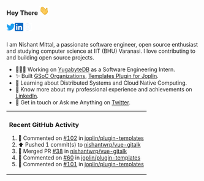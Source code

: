 ### Hey There <img src="./assets/wave.gif" width="25px">
<a href="http://urls.nishantwrp.com/github-to-twitter" target="_blank">
  <img align="left" alt="Nishant's Twitter" width="22px" src="./assets/twitter.svg" />
</a>
<a href="http://urls.nishantwrp.com/github-to-linkedin" target="_blank">
  <img align="left" alt="Nishant's LinkedIn" width="22px" src="./assets/linkedin.svg" />
</a>
<a href="http://urls.nishantwrp.com/github-to-site" target="_blank">
  <img align="left" alt="Nishant's Site" width="22px" src="./assets/globe.svg" />
</a>
<br /><br />

I am Nishant Mittal, a passionate software engineer, open source enthusiast and studying computer science at IIT (BHU) Varanasi. I love contributing to and building open source projects.

- 👨🏽‍💻 Working on [YugabyteDB](https://www.github.com/yugabyte) as a Software Engineering Intern.
- ✨ Built [GSoC Organizations](https://www.gsocorganizations.dev/), [Templates Plugin for Joplin](https://github.com/joplin/plugin-templates).
- 🌱 Learning about Distributed Systems and Cloud Native Computing.
- 🚀 Know more about my professional experience and achievements on [LinkedIn](http://urls.nishantwrp.com/github-to-linkedin).
- 💬 Get in touch or Ask me Anything on [Twitter](http://urls.nishantwrp.com/github-to-twitter).

<table><tr>
  
<td valign="top" width="100%">

### Recent GitHub Activity
<!--RECENT_ACTIVITY:start-->
1. 💬 Commented on [#102](https://github.com/joplin/plugin-templates/issues/102#issuecomment-2486834169) in [joplin/plugin-templates](https://github.com/joplin/plugin-templates)<br>
2. ⬆️ Pushed 1 commit(s) to [nishantwrp/vue-gitalk](https://github.com/nishantwrp/vue-gitalk)<br>
3. 🎉 Merged PR [#38](https://github.com/nishantwrp/vue-gitalk/pull/38) in [nishantwrp/vue-gitalk](https://github.com/nishantwrp/vue-gitalk)<br>
4. 💬 Commented on [#60](https://github.com/joplin/plugin-templates/issues/60#issuecomment-2486826940) in [joplin/plugin-templates](https://github.com/joplin/plugin-templates)<br>
5. 💬 Commented on [#101](https://github.com/joplin/plugin-templates/issues/101#issuecomment-2486820287) in [joplin/plugin-templates](https://github.com/joplin/plugin-templates)<br>
<!--RECENT_ACTIVITY:end-->

</td>
</tr></table>
